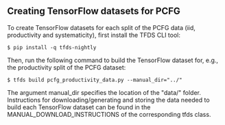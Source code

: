 ## Creating TensorFlow datasets for PCFG

To create TensorFlow datasets for each split of the PCFG data (iid, productivity and systematicity), first install the TFDS CLI tool:

    $ pip install -q tfds-nightly

Then, run the following command to build the TensorFlow dataset for, e.g., the productivity split of the PCFG dataset:

    $ tfds build pcfg_productivity_data.py --manual_dir="../"
    
The argument manual_dir specifies the location of the "data/" folder. Instructions for downloading/generating and storing the data needed to build each TensorFlow dataset can be found in the MANUAL_DOWNLOAD_INSTRUCTIONS of the corresponding tfds class.
